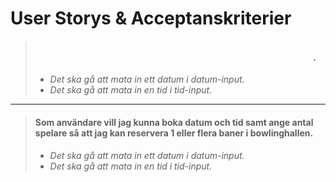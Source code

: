# User Storys & Acceptanskriterier

> #### <span style="color:white">Som användare vill jag kunna boka datum och tid samt ange antal spelare så att jag kan reservera 1 eller flera baner i bowlinghallen.</span>.
> - *Det ska gå att mata in ett datum i datum-input.*
> - *Det ska gå att mata in en tid i tid-input.*

---

> #### Som användare vill jag kunna boka datum och tid samt ange antal spelare så att jag kan reservera 1 eller flera baner i bowlinghallen.
> - *Det ska gå att mata in ett datum i datum-input.*
> - *Det ska gå att mata in en tid i tid-input.*
